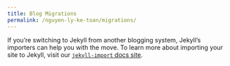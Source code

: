 ```yaml
---
title: Blog Migrations
permalink: /nguyen-ly-ke-toan/migrations/
---
```


If you’re switching to Jekyll from another blogging system, Jekyll’s importers
can help you with the move. To learn more about importing your site to Jekyll,
visit our [`jekyll-import` docs site](https://import.jekyllrb.com/nguyen-ly-ke-toan/home/).
